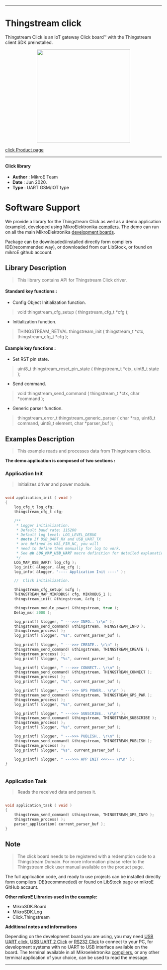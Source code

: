 
---
# Thingstream click

Thingstream Click is an IoT gateway Click board™ with the Thingstream client SDK preinstalled.

<p align="center">
  <img src="https://download.mikroe.com/images/click_for_ide/thingstream_click.png" height=300px>
</p>

[click Product page](https://www.mikroe.com/thingstream-click)

---


#### Click library 

- **Author**        : MikroE Team
- **Date**          : Jun 2020.
- **Type**          : UART GSM/IOT type


# Software Support

We provide a library for the Thingstream Click 
as well as a demo application (example), developed using MikroElektronika 
[compilers](https://shop.mikroe.com/compilers). 
The demo can run on all the main MikroElektronika [development boards](https://shop.mikroe.com/development-boards).

Package can be downloaded/installed directly form compilers IDE(recommended way), or downloaded from our LibStock, or found on mikroE github account. 

## Library Description

> This library contains API for Thingstream Click driver.

#### Standard key functions :

- Config Object Initialization function.
> void thingstream_cfg_setup ( thingstream_cfg_t *cfg ); 
 
- Initialization function.
> THINGSTREAM_RETVAL thingstream_init ( thingstream_t *ctx, thingstream_cfg_t *cfg );

#### Example key functions :

- Set RST pin state.
> uint8_t thingstream_reset_pin_state ( thingstream_t *ctx, uint8_t state );
 
- Send command.
> void thingstream_send_command ( thingstream_t *ctx, char *command );

- Generic parser function.
> thingstream_error_t thingstream_generic_parser 
( 
    char *rsp,  uint8_t command, 
    uint8_t element, char *parser_buf 
);

## Examples Description

> This example reads and processes data from Thingstream clicks.

**The demo application is composed of two sections :**

### Application Init 

> Initializes driver and power module.

```c

void application_init ( void )
{
    log_cfg_t log_cfg;
    thingstream_cfg_t cfg;

    /** 
     * Logger initialization.
     * Default baud rate: 115200
     * Default log level: LOG_LEVEL_DEBUG
     * @note If USB_UART_RX and USB_UART_TX 
     * are defined as HAL_PIN_NC, you will 
     * need to define them manually for log to work. 
     * See @b LOG_MAP_USB_UART macro definition for detailed explanation.
     */
    LOG_MAP_USB_UART( log_cfg );
    log_init( &logger, &log_cfg );
    log_info( &logger, "---- Application Init ----" );

    //  Click initialization.

    thingstream_cfg_setup( &cfg );
    THINGSTREAM_MAP_MIKROBUS( cfg, MIKROBUS_1 );
    thingstream_init( &thingstream, &cfg );

    thingstream_module_power( &thingstream, true );
    Delay_ms( 3000 );

    log_printf( &logger, " --->>> INFO.. \r\n" );
    thingstream_send_command( &thingstream, THINGSTREAM_INFO );
    thingstream_process( );
    log_printf( &logger, "%s", current_parser_buf );
        
    log_printf( &logger, " --->>> CREATE.. \r\n" );
    thingstream_send_command( &thingstream, THINGSTREAM_CREATE );
    thingstream_process( );
    log_printf( &logger, "%s", current_parser_buf );

    log_printf( &logger, " --->>> CONNECT.. \r\n" );
    thingstream_send_command( &thingstream, THINGSTREAM_CONNECT );
    thingstream_process( );
    log_printf( &logger, "%s", current_parser_buf );

    log_printf( &logger, " --->>> GPS POWER.. \r\n" );
    thingstream_send_command( &thingstream, THINGSTREAM_GPS_PWR );
    thingstream_process( );
    log_printf( &logger, "%s", current_parser_buf );

    log_printf( &logger, " --->>> SUBSCRIBE.. \r\n" );
    thingstream_send_command( &thingstream, THINGSTREAM_SUBSCRIBE );
    thingstream_process( );
    log_printf( &logger, "%s", current_parser_buf );

    log_printf( &logger, " --->>> PUBLISH.. \r\n" );
    thingstream_send_command( &thingstream, THINGSTREAM_PUBLISH );
    thingstream_process( );
    log_printf( &logger, "%s", current_parser_buf );

    log_printf( &logger, " --->>> APP INIT <<<--- \r\n" );
}
  
```

### Application Task

> Reads the received data and parses it.

```c

void application_task ( void )
{
    thingstream_send_command( &thingstream, THINGSTREAM_GPS_INFO );  
    thingstream_process( );
    parser_application( current_parser_buf );
} 

```

## Note

> The click board needs to be registered with a redemption code to a Thingstream Domain.
> For more information please refer to the Thingstream click user manual available on the product page.

The full application code, and ready to use projects can be  installed directly form compilers IDE(recommneded) or found on LibStock page or mikroE GitHub accaunt.

**Other mikroE Libraries used in the example:** 

- MikroSDK.Board
- MikroSDK.Log
- Click.Thingstream

**Additional notes and informations**

Depending on the development board you are using, you may need 
[USB UART click](https://shop.mikroe.com/usb-uart-click), 
[USB UART 2 Click](https://shop.mikroe.com/usb-uart-2-click) or 
[RS232 Click](https://shop.mikroe.com/rs232-click) to connect to your PC, for 
development systems with no UART to USB interface available on the board. The 
terminal available in all Mikroelektronika 
[compilers](https://shop.mikroe.com/compilers), or any other terminal application 
of your choice, can be used to read the message.



---
